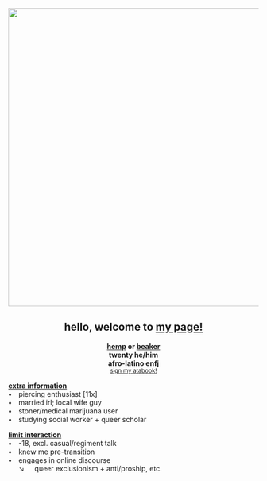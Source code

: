 <div align="center">
  <img src="https://files.catbox.moe/s04a42.png"" width="600">
  
## hello, welcome to <ins>my page!</ins>
**<ins>hemp</ins> or <ins>beaker</ins>\
twenty he/him\
afro-latino enfj**\
<sup>[sign my atabook!](https://hempderived.atabook.org)</sup>
</div>

**<ins>extra information</ins>**\
**•**  piercing enthusiast [11x]\
**•**  married irl; local wife guy\
**•**  stoner/medical marijuana user\
**•**  studying social worker + queer scholar

**<ins>limit interaction</ins>**\
**•**  -18, excl. casual/regiment talk\
**•**  knew me pre-transition\
**•**  engages in online discourse\
   ↘   queer exclusionism + anti/proship, etc.
